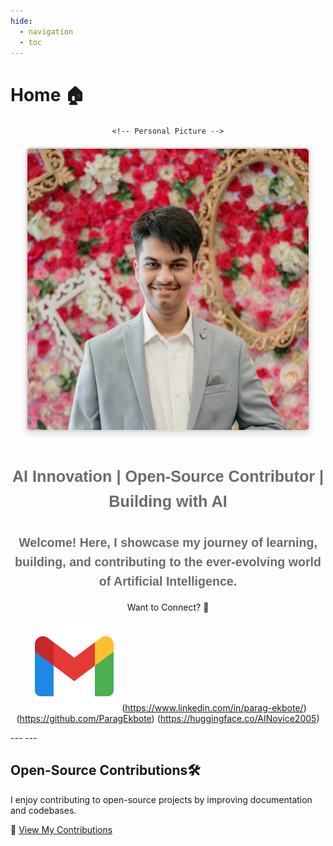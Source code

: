 ```yaml
---
hide:
  - navigation
  - toc
---
```


# **Home** 🏠

<div style="
    text-align: center; 
    font-family: Arial, sans-serif; 
    color: rgba(5, 12, 4, 0.88); 
    line-height: 1.6;
">

    <!-- Personal Picture -->
<img
    fetchpriority="high" 
    src="assets/Personal_Pic.webp" 
    alt="Personal Pic" 
    width="450" 
    height="450" 
    style="border-radius: 8px; border: 3px solid #ddd; box-shadow: 0 4px 8px rgba(0, 0, 0, 0.1); margin-bottom: 15px;">

<!-- Section Title -->
<h1 style="
    text-align: center; 
    font-size: 1.8em; 
    font-weight: bold; 
    margin-top: 30px;
    color:  #716969; 
">
    AI Innovation | Open-Source Contributor | Building with AI 



<!-- Introduction -->
<h2 style="
    text-align: center; 
    font-size: 1.4em; 
    font-weight: bold; 
    margin-top: 30px;
    color: #716969;
">
        Welcome! Here, I showcase my journey of learning, building, and contributing to the ever-evolving world of 
        <strong style>Artificial Intelligence</strong>.
</h2>
</div>

<center>
Want to Connect? 🤝 

[![Gmail Icon](src/assets/icons8-gmail-144.png)](mailto:paragekbote23@gmail.com)
(https://www.linkedin.com/in/parag-ekbote/)
(https://github.com/ParagEkbote)
(https://huggingface.co/AINovice2005)
</center>
---
---

## **Open-Source Contributions**🛠️ 
I enjoy contributing to open-source projects by improving documentation and codebases.

📂 [View My Contributions](https://paragekbote.github.io/Open-Source%20Contributions/)
 

